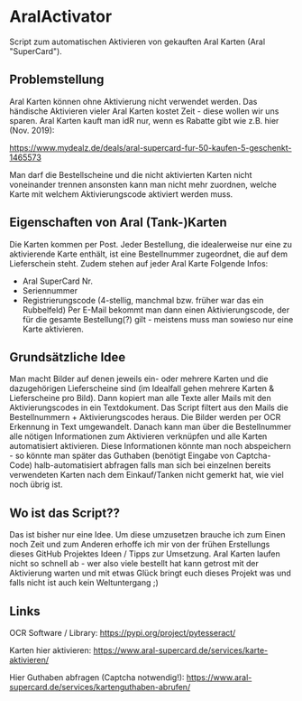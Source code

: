 # AralActivator
Script zum automatischen Aktivieren von gekauften Aral Karten (Aral "SuperCard").

## Problemstellung
Aral Karten können ohne Aktivierung nicht verwendet werden.
Das händische Aktivieren vieler Aral Karten kostet Zeit - diese wollen wir uns sparen.
Aral Karten kauft man idR nur, wenn es Rabatte gibt wie z.B. hier (Nov. 2019):

https://www.mydealz.de/deals/aral-supercard-fur-50-kaufen-5-geschenkt-1465573

Man darf die Bestellscheine und die nicht aktivierten Karten nicht voneinander trennen ansonsten kann man nicht mehr zuordnen, welche Karte mit welchem Aktivierungscode aktiviert werden muss.

## Eigenschaften von Aral (Tank-)Karten
Die Karten kommen per Post.
Jeder Bestellung, die idealerweise nur eine zu aktivierende Karte enthält, ist eine Bestellnummer zugeordnet, die auf dem Lieferschein steht.
Zudem stehen auf jeder Aral Karte Folgende Infos:
- Aral SuperCard Nr.
- Seriennummer
- Registrierungscode (4-stellig, manchmal bzw. früher war das ein Rubbelfeld)
Per E-Mail bekommt man dann einen Aktivierungscode, der für die gesamte Bestellung(?) gilt - meistens muss man sowieso nur eine Karte aktivieren.

## Grundsätzliche Idee
Man macht Bilder auf denen jeweils ein- oder mehrere Karten und die dazugehörigen Lieferscheine sind (im Idealfall gehen mehrere Karten & Lieferscheine pro Bild).
Dann kopiert man alle Texte aller Mails mit den Aktivierungscodes in ein Textdokument.
Das Script filtert aus den Mails die Bestellnummern + Aktivierungscodes heraus.
Die Bilder werden per OCR Erkennung in Text umgewandelt.
Danach kann man über die Bestellnummer alle nötigen Informationen zum Aktivieren verknüpfen und alle Karten automatisiert aktivieren.
Diese Informationen könnte man noch abspeichern - so könnte man später das Guthaben (benötigt Eingabe von Captcha-Code) halb-automatisiert abfragen falls man sich bei einzelnen bereits verwendeten Karten nach dem Einkauf/Tanken nicht gemerkt hat, wie viel noch übrig ist.

## Wo ist das Script??
Das ist bisher nur eine Idee. Um diese umzusetzen brauche ich zum Einen noch Zeit und zum Anderen erhoffe ich mir von der frühen Erstellungs dieses GitHub Projektes Ideen / Tipps zur Umsetzung.
Aral Karten laufen nicht so schnell ab - wer also viele bestellt hat kann getrost mit der Aktivierung warten und mit etwas Glück bringt euch dieses Projekt was und falls nicht ist auch kein Weltuntergang ;)

## Links
OCR Software / Library:
https://pypi.org/project/pytesseract/

Karten hier aktivieren:
https://www.aral-supercard.de/services/karte-aktivieren/

Hier Guthaben abfragen (Captcha notwendig!):
https://www.aral-supercard.de/services/kartenguthaben-abrufen/